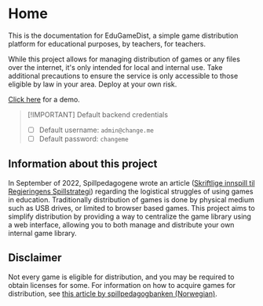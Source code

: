 # Home
This is the documentation for EduGameDist, a simple game distribution platform for educational purposes, by teachers, for teachers.

While this project allows for managing distribution of games or any files over the internet, it's only intended for local and internal use. Take additional precautions to ensure the service is only accessible to those eligible by law in your area. Deploy at your own risk.

[Click here](https://sondregronas.github.io/EduGameDist/) for a demo.

> [!IMPORTANT] Default backend credentials
> - [ ] Default username: `admin@change.me`
> - [ ] Default password: `changeme`

## Information about this project
In September of 2022, Spillpedagogene wrote an article ([Skriftlige innspill til Regjeringens Spillstrategi](https://www.spillpedagogene.no/2022/09/01/skriftlige-innspill-til-regjeringens-spillstrategi/)) regarding the logistical struggles of using games in education. Traditionally distribution of games is done by physical medium such as USB drives, or limited to browser based games. This project aims to simplify distribution by providing a way to centralize the game library using a web interface, allowing you to both manage and distribute your own internal game library.

## Disclaimer
Not every game is eligible for distribution, and you may be required to obtain licenses for some. For information on how to acquire games for distribution, see [this article by spillpedagogbanken (Norwegian)](https://www.spillpedagogbanken.no/?faq=hva-er-steam-epic-itch-io-gog-og-humblebundle).
